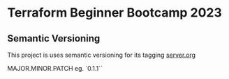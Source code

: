 # Terraform Beginner Bootcamp 2023

## Semantic Versioning

This project is uses semantic versioning for its tagging
[server.org](https://semver.org)

MAJOR.MINOR.PATCH  eg. `0.1.1``